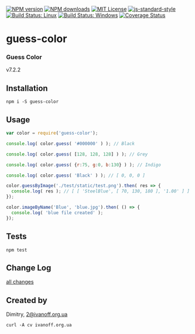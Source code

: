 
[![NPM version][npm-version-image]][npm-url]
[![NPM downloads][npm-downloads-image]][npm-url]
[![MIT License][license-image]][license-url]
[![js-standard-style][standard-style-image]][standard-style-url]
[![Build Status: Linux][travis-image]][travis-url]
[![Build Status: Windows][appveyor-image]][appveyor-url]
[![Coverage Status][coveralls-image]][coveralls-url]


# guess-color

### Guess Color

 v7.2.2


## Installation
```npm i -S guess-color```


## Usage

```javascript
var color = require('guess-color');

console.log( color.guess( '#000000' ) ); // Black

console.log( color.guess( [128, 128, 128] ) ); // Grey

console.log( color.guess( {r:75, g:0, b:130} ) ); // Indigo

console.log( color.guess( 'Black' ) ); // [ 0, 0, 0 ]

color.guessByImage('./test/static/test.png').then( res => {
  console.log( res ); // [ [ 'SteelBlue', [ 70, 130, 180 ], '1.00' ] ]
});

color.imageByName('Blue', 'blue.jpg').then( () => {
  console.log( 'blue file created' );
});

```

## Tests

```npm test```


## Change Log

[all changes](CHANGELOG.md)


## Created by

Dimitry, 2@ivanoff.org.ua

```curl -A cv ivanoff.org.ua```


[license-image]: http://img.shields.io/badge/license-MIT-blue.svg?style=flat
[license-url]: LICENSE

[standard-style-image]: https://img.shields.io/badge/code%20style-airbnb-blue.svg?style=flat
[standard-style-url]: https://github.com/airbnb/javascript

[npm-url]: https://npmjs.org/package/guess-color
[npm-version-image]: http://img.shields.io/npm/v/guess-color.svg?style=flat
[npm-downloads-image]: http://img.shields.io/npm/dm/guess-color.svg?style=flat

[travis-url]: https://travis-ci.org/ivanoff/guess-color
[travis-image]: https://travis-ci.org/ivanoff/guess-color.svg?branch=master

[appveyor-url]: https://ci.appveyor.com/project/ivanoff/guess-color/branch/master
[appveyor-image]: https://ci.appveyor.com/api/projects/status/lp3nhnam1eyyqh33/branch/master?svg=true

[coveralls-url]: https://coveralls.io/github/ivanoff/guess-color
[coveralls-image]: https://coveralls.io/repos/github/ivanoff/guess-color/badge.svg
